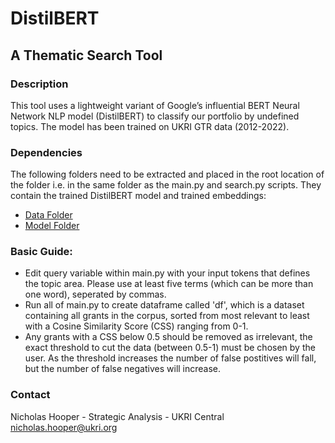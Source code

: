 # DistilBERT
## A Thematic Search Tool


### Description

This tool uses a lightweight variant of Google’s influential BERT Neural Network NLP model (DistilBERT) to classify our portfolio by undefined topics. The model has been trained on UKRI GTR data (2012-2022).


### Dependencies

The following folders need to be extracted and placed in the root location of the folder i.e. in the same folder as the main.py and search.py scripts. They contain the trained DistilBERT model and trained embeddings:

- [Data Folder](https://ukri.sharepoint.com/:f:/r/sites/PolicyAnalysis/Shared%20Documents/Member%20Folders/Nicholas%20Hooper%20-%20Analyst/thematic%20search%20-%20tools/data?csf=1&web=1&e=8EgQ4e)
- [Model Folder](https://ukri.sharepoint.com/:f:/r/sites/PolicyAnalysis/Shared%20Documents/Member%20Folders/Nicholas%20Hooper%20-%20Analyst/thematic%20search%20-%20tools/data?csf=1&web=1&e=8EgQ4e)

### Basic Guide:

- Edit query variable within main.py with your input tokens that defines the topic area. Please use at least five terms (which can be more than one word), seperated by commas.
- Run all of main.py to create dataframe called 'df', which is a dataset containing all grants in the corpus, sorted from most relevant to least with a Cosine Similarity Score (CSS) ranging from 0-1.
- Any grants with a CSS below 0.5 should be removed as irrelevant, the exact threshold to cut the data (between 0.5-1) must be chosen by the user. As the threshold increases the number of false postitives will fall, but the number of false negatives will increase.


### Contact

Nicholas Hooper - Strategic Analysis - UKRI Central
nicholas.hooper@ukri.org
